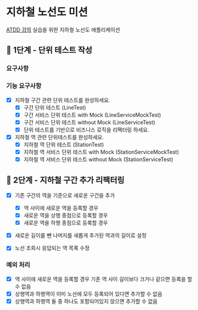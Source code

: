 # 지하철 노선도 미션
[ATDD 강의](https://edu.nextstep.camp/c/R89PYi5H) 실습을 위한 지하철 노선도 애플리케이션

## 🚀 1단계 - 단위 테스트 작성

### 요구사항

### 기능 요구사항
- [x] 지하철 구간 관련 단위 테스트를 완성하세요.
    - [x] 구간 단위 테스트 (LineTest)
    - [x] 구간 서비스 단위 테스트 with Mock (LineServiceMockTest)
    - [x] 구간 서비스 단위 테스트 without Mock (LineServiceTest)
    - [x] 단위 테스트를 기반으로 비즈니스 로직을 리팩터링 하세요.
- [x] 지하철 역 관련 단위테스트를 완성하세요.
    - [x] 지하철 역 단위 테스트 (StationTest)
    - [x] 지하철 역 서비스 단위 테스트 with Mock (StationServiceMockTest)
    - [x] 지하철 역 서비스 단위 테스트 without Mock (StationServiceTest)

## 🚀 2단계 - 지하철 구간 추가 리팩터링

- [x] 기존 구간의 역을 기준으로 새로운 구간을 추가 
  - [x] 역 사이에 새로운 역을 등록할 경우
  - [x] 새로운 역을 상행 종점으로 등록할 경우
  - [x] 새로운 역을 하행 종점으로 등록할 경우
- [x] 새로운 길이를 뺀 나머지를 새롭게 추가된 역과의 길이로 설정
- [x] 노선 조회시 응답되는 역 목록 수정


### 예외 처리
- [x] 역 사이에 새로운 역을 등록할 경우 기존 역 사이 길이보다 크거나 같으면 등록을 할 수 없음
- [x] 상행역과 하행역이 이미 노선에 모두 등록되어 있다면 추가할 수 없음
- [x] 상행역과 하행역 둘 중 하나도 포함되어있지 않으면 추가할 수 없음